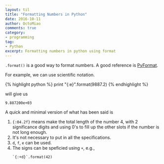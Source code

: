 ```yaml
---
layout: til
title: "Formatting Numbers in Python"
date: 2016-10-11
author: OctoMiao
comments: true
category:
- programming
tag:
- Python
excerpt: Formatting numbers in python using format
---
```



`.format()` is a good way to format numbers. A good reference is [PyFormat](https://pyformat.info/).

For example, we can use scientific notation.

{% highlight python %}
print "{:e}".format(9887.2)
{% endhighlight %}

will give us

```
9.887200e+03
```

A quick and minimal version of what has been said is

1. ``{:04.2f}`` means make the total length of the number 4, with 2 significance digits and using 0's to fill up the other slots if the number is not long enough.
2. It's not necessary to put in all the specifications.
3. `d`, `f`, `e` can be used.
4. The signs can be speficied using `+`, e.g.,
   ```
   `{:+d}`.format(42)
   ```
